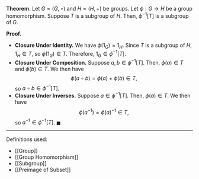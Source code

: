 **Theorem.** Let $G=(G,\circ)$ and $H=(H,+)$ be groups. Let $\phi:G\to H$ be a group homomorphism. Suppose $T$ is a subgroup of $H$. Then, $\phi^{-1}[T]$ is a subgroup of $G$.

**Proof.**
- **Closure Under Identity.** We have $\phi(1_{G})=1_{H}$. Since $T$ is a subgroup of $H$, $1_{H}\in T$, so $\phi(1_{G})\in T$. Therefore, $1_{G}\in \phi^{-1}[T]$.
- **Closure Under Composition.** Suppose $a,b\in \phi^{-1}[T]$. Then, $\phi(a)\in T$ and $\phi(b)\in T$. We then have $$\phi(a\circ b)=\phi(a)+\phi(b)\in T,$$so $a\circ b\in \phi^{-1}[T]$.
- **Closure Under Inverses.** Suppose $a\in \phi^{-1}[T]$. Then, $\phi(a)\in T$. We then have $$\phi(a^{-1})=\phi(a)^{-1}\in T,$$so $a^{-1}\in \phi^{-1}[T]$. $\blacksquare$

***
Definitions used:
- [[Group]]
- [[Group Homomorphism]]
- [[Subgroup]]
- [[Preimage of Subset]]